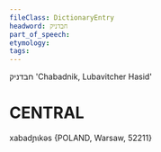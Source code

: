 ```yaml
---
fileClass: DictionaryEntry
headword: חבדניק
part_of_speech: 
etymology: 
tags: 
---
```

חבדניק
'Chabadnik, Lubavitcher Hasid'

CENTRAL
========

xabadɲɩkəs {POLAND, Warsaw, 52211}
